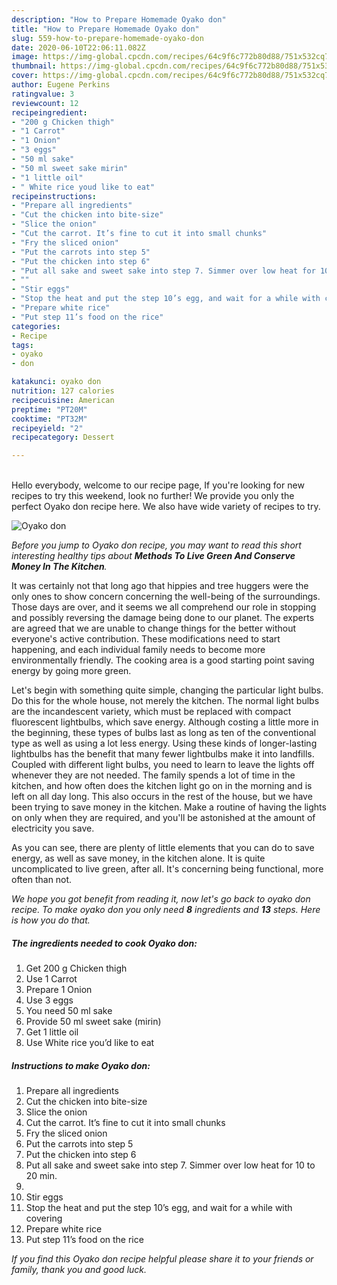 ```yaml
---
description: "How to Prepare Homemade Oyako don"
title: "How to Prepare Homemade Oyako don"
slug: 559-how-to-prepare-homemade-oyako-don
date: 2020-06-10T22:06:11.082Z
image: https://img-global.cpcdn.com/recipes/64c9f6c772b80d88/751x532cq70/oyako-don-recipe-main-photo.jpg
thumbnail: https://img-global.cpcdn.com/recipes/64c9f6c772b80d88/751x532cq70/oyako-don-recipe-main-photo.jpg
cover: https://img-global.cpcdn.com/recipes/64c9f6c772b80d88/751x532cq70/oyako-don-recipe-main-photo.jpg
author: Eugene Perkins
ratingvalue: 3
reviewcount: 12
recipeingredient:
- "200 g Chicken thigh"
- "1 Carrot"
- "1 Onion"
- "3 eggs"
- "50 ml sake"
- "50 ml sweet sake mirin"
- "1 little oil"
- " White rice youd like to eat"
recipeinstructions:
- "Prepare all ingredients"
- "Cut the chicken into bite-size"
- "Slice the onion"
- "Cut the carrot. It’s fine to cut it into small chunks"
- "Fry the sliced onion"
- "Put the carrots into step 5"
- "Put the chicken into step 6"
- "Put all sake and sweet sake into step 7. Simmer over low heat for 10 to 20 min."
- ""
- "Stir eggs"
- "Stop the heat and put the step 10’s egg, and wait for a while with covering"
- "Prepare white rice"
- "Put step 11’s food on the rice"
categories:
- Recipe
tags:
- oyako
- don

katakunci: oyako don 
nutrition: 127 calories
recipecuisine: American
preptime: "PT20M"
cooktime: "PT32M"
recipeyield: "2"
recipecategory: Dessert

---
```

<br>
Hello everybody, welcome to our recipe page, If you're looking for new recipes to try this weekend, look no further! We provide you only the perfect Oyako don recipe here. We also have wide variety of recipes to try.
<br>


![Oyako don](https://img-global.cpcdn.com/recipes/64c9f6c772b80d88/751x532cq70/oyako-don-recipe-main-photo.jpg)

<i>Before you jump to Oyako don recipe, you may want to read this short interesting healthy tips about 
<strong>Methods To Live Green And Conserve Money In The Kitchen</strong>.</i>
</br>

It was certainly not that long ago that hippies and tree huggers were the only ones to show concern concerning the well-being of the surroundings. Those days are over, and it seems we all comprehend our role in stopping and possibly reversing the damage being done to our planet. The experts are agreed that we are unable to change things for the better without everyone's active contribution. These modifications need to start happening, and each individual family needs to become more environmentally friendly. The cooking area is a good starting point saving energy by going more green.

Let's begin with something quite simple, changing the particular light bulbs. Do this for the whole house, not merely the kitchen. The normal light bulbs are the incandescent variety, which must be replaced with compact fluorescent lightbulbs, which save energy. Although costing a little more in the beginning, these types of bulbs last as long as ten of the conventional type as well as using a lot less energy. Using these kinds of longer-lasting lightbulbs has the benefit that many fewer lightbulbs make it into landfills. Coupled with different light bulbs, you need to learn to leave the lights off whenever they are not needed. The family spends a lot of time in the kitchen, and how often does the kitchen light go on in the morning and is left on all day long. This also occurs in the rest of the house, but we have been trying to save money in the kitchen. Make a routine of having the lights on only when they are required, and you'll be astonished at the amount of electricity you save.

As you can see, there are plenty of little elements that you can do to save energy, as well as save money, in the kitchen alone. It is quite uncomplicated to live green, after all. It's concerning being functional, more often than not.


<i>We hope you got benefit from reading it, now let's go back to oyako don recipe. To make oyako don you only need <strong>8</strong> ingredients and <strong>13</strong> steps. Here is how you do that.
</i>

##### The ingredients needed to cook Oyako don:

1. Get 200 g Chicken thigh
1. Use 1 Carrot
1. Prepare 1 Onion
1. Use 3 eggs
1. You need 50 ml sake
1. Provide 50 ml sweet sake (mirin)
1. Get 1 little oil
1. Use  White rice you’d like to eat


##### Instructions to make Oyako don:

1. Prepare all ingredients
1. Cut the chicken into bite-size
1. Slice the onion
1. Cut the carrot. It’s fine to cut it into small chunks
1. Fry the sliced onion
1. Put the carrots into step 5
1. Put the chicken into step 6
1. Put all sake and sweet sake into step 7. Simmer over low heat for 10 to 20 min.
1. 
1. Stir eggs
1. Stop the heat and put the step 10’s egg, and wait for a while with covering
1. Prepare white rice
1. Put step 11’s food on the rice


<i>If you find this Oyako don recipe helpful please share it to your friends or family, thank you and good luck.</i>

